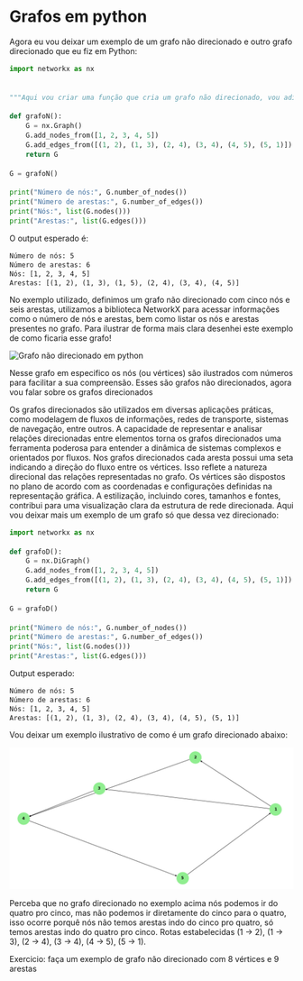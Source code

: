 # Grafos em python

Agora eu vou deixar um exemplo de um grafo não direcionado e outro grafo direcionado que eu fiz em Python:

``` Python
import networkx as nx


"""Aqui vou criar uma função que cria um grafo não direcionado, vou adicionar os vértices (ou nós) e vou adicionar as arestas (conexões entre os vertices)"""

def grafoN():
    G = nx.Graph()
    G.add_nodes_from([1, 2, 3, 4, 5])
    G.add_edges_from([(1, 2), (1, 3), (2, 4), (3, 4), (4, 5), (5, 1)])
    return G

G = grafoN()

print("Número de nós:", G.number_of_nodes())
print("Número de arestas:", G.number_of_edges())
print("Nós:", list(G.nodes()))
print("Arestas:", list(G.edges()))
````

O output esperado é:

```
Número de nós: 5
Número de arestas: 6
Nós: [1, 2, 3, 4, 5]
Arestas: [(1, 2), (1, 3), (1, 5), (2, 4), (3, 4), (4, 5)]
```

No exemplo utilizado, definimos um grafo não direcionado com cinco nós e seis arestas, utilizamos a biblioteca NetworkX para acessar informações como o número de nós e arestas, bem como listar os nós e arestas presentes no grafo. Para ilustrar de forma mais clara desenhei este exemplo de como ficaria esse grafo!

<img src="https://github.com/BrunoCiccarino/python4noobs/blob/main/Ci%C3%AAnciasDaComputa%C3%A7%C3%A3o/Grafos/img/grafoPython.jpg" alt="Grafo não direcionado em python">

Nesse grafo em especifico os nós (ou vértices) são ilustrados com números para facilitar a sua compreensão. Esses são grafos não direcionados, agora vou falar sobre os grafos direcionados

Os grafos direcionados são utilizados em diversas aplicações práticas, como modelagem de fluxos de informações, redes de transporte, sistemas de navegação, entre outros. A capacidade de representar e analisar relações direcionadas entre elementos torna os grafos direcionados uma ferramenta poderosa para entender a dinâmica de sistemas complexos e orientados por fluxos. Nos grafos direcionados cada aresta possui uma seta indicando a direção do fluxo entre os vértices. Isso reflete a natureza direcional das relações representadas no grafo. Os vértices são dispostos no plano de acordo com as coordenadas e configurações definidas na representação gráfica. A estilização, incluindo cores, tamanhos e fontes, contribui para uma visualização clara da estrutura de rede direcionada. Aqui vou deixar mais um exemplo de um grafo só que dessa vez direcionado:

```Python
import networkx as nx

def grafoD():
    G = nx.DiGraph()
    G.add_nodes_from([1, 2, 3, 4, 5])
    G.add_edges_from([(1, 2), (1, 3), (2, 4), (3, 4), (4, 5), (5, 1)])
    return G

G = grafoD()

print("Número de nós:", G.number_of_nodes())
print("Número de arestas:", G.number_of_edges())
print("Nós:", list(G.nodes()))
print("Arestas:", list(G.edges()))
```

Output esperado:

```
Número de nós: 5
Número de arestas: 6
Nós: [1, 2, 3, 4, 5]
Arestas: [(1, 2), (1, 3), (2, 4), (3, 4), (4, 5), (5, 1)]
```

Vou deixar um exemplo ilustrativo de como é um grafo direcionado abaixo:

<img src="https://github.com/BrunoCiccarino/python4noobs/blob/main/Ci%C3%AAnciasDaComputa%C3%A7%C3%A3o/Grafos/img/grafoDir.jpg" alt="Grafo direcionado em python">

Perceba que no grafo direcionado no exemplo acima nós podemos ir do quatro pro cinco, mas não podemos ir diretamente do cinco para o quatro, isso ocorre porquê nós não temos arestas indo do cinco pro quatro, só temos arestas indo do quatro pro cinco. Rotas estabelecidas (1 -> 2), (1 -> 3), (2 -> 4), (3 -> 4), (4 -> 5), (5 -> 1).

Exercicio: faça um exemplo de grafo não direcionado com 8 vértices e 9 arestas
